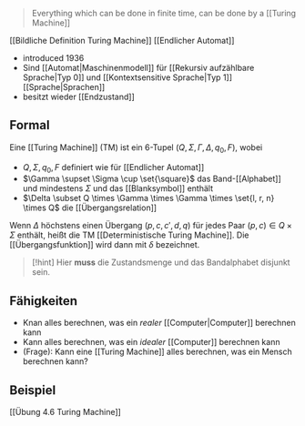 > Everything which can be done in finite time, can be done by a [[Turing Machine]]

[[Bildliche Definition Turing Machine]]
[[Endlicher Automat]]

- introduced $1936$
- Sind [[Automat|Maschinenmodell]] für [[Rekursiv aufzählbare Sprache|Typ 0]] und [[Kontextsensitive Sprache|Typ 1]] [[Sprache|Sprachen]]
- besitzt wieder [[Endzustand]]

## Formal
Eine [[Turing Machine]] (TM) ist ein 6-Tupel $(Q, \Sigma, \Gamma, \Delta, q_{0}, F)$, wobei
- $Q, \Sigma, q_{0}, F$ definiert wie für [[Endlicher Automat]]
- $\Gamma \supset \Sigma \cup \set{\square}$ das Band-[[Alphabet]] und mindestens $\Sigma$ und das [[Blanksymbol]] enthält
- $\Delta \subset Q \times \Gamma \times \Gamma \times \set{l, r, n} \times Q$ die [[Übergangsrelation]]

Wenn $\Delta$ höchstens einen Übergang $(p, c, c', d, q)$ für jedes Paar $(p ,c) \in Q \times \Sigma$ enthält, heißt die TM [[Deterministische Turing Machine]]. Die [[Übergangsfunktion]] wird dann mit $\delta$ bezeichnet.

> [!hint] Hier **muss** die Zustandsmenge und das Bandalphabet disjunkt sein.
## Fähigkeiten
- Knan alles berechnen, was ein _realer_ [[Computer|Computer]] berechnen kann
- Kann alles berechnen, was ein _idealer_ [[Computer]] berechnen kann
- (Frage): Kann eine [[Turing Machine]] alles berechnen, was ein Mensch berechnen kann?


## Beispiel
[[Übung 4.6 Turing Machine]]
